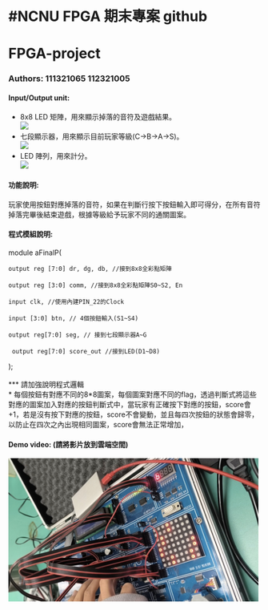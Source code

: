 
#NCNU FPGA 期末專案 github 
==

# FPGA-project
### Authors: 111321065 112321005

#### Input/Output unit:<br>
* 8x8 LED 矩陣，用來顯示掉落的音符及遊戲結果。<br>
<img src="https://github.com/kamiry/FPGA-project-1/blob/master/images/IO1.jpg" width="300"/><br>
* 七段顯示器，用來顯示目前玩家等級(C->B->A->S)。<br>
<img src="https://github.com/kamiry/FPGA-project-1/blob/master/images/IO2.jpg" width="300"/><br>
* LED 陣列，用來計分。<br>
<img src="https://github.com/kamiry/FPGA-project-1/blob/master/images/IO3.jpg" width="300"/><br>
#### 功能說明:<br>
玩家使用按鈕對應掉落的音符，如果在判斷行按下按鈕輸入即可得分，在所有音符掉落完畢後結束遊戲，根據等級給予玩家不同的通關圖案。<br>

#### 程式模組說明:<br>
module aFinalP(

    output reg [7:0] dr, dg, db, //接到8x8全彩點矩陣

    output reg [3:0] comm, //接到8x8全彩點矩陣S0~S2, En

    input clk, //使用內建PIN_22的Clock

    input [3:0] btn, // 4個按鈕輸入(S1~S4)

    output reg[7:0] seg, // 接到七段顯示器A~G
	 
	 output reg[7:0] score_out //接到LED(D1~D8)

); <br><br>
*** 請加強說明程式邏輯 <br>
*
每個按鈕有對應不同的8*8圖案，每個圖案對應不同的flag，透過判斷式將這些對應的圖案加入對應的按鈕判斷式中，當玩家有正確按下對應的按鈕，score會+1，若是沒有按下對應的按鈕，score不會變動，並且每四次按鈕的狀態會歸零，以防止在四次之內出現相同圖案，score會無法正常增加，


#### Demo video: (請將影片放到雲端空間)
<a href="https://drive.google.com/file/d/1RoNtYn-g49q59MoznQ-JOECaN_Ku3A1C/view?usp=sharing" title="Demo Video"><img src="https://github.com/TT-0x/-FPGA-project/blob/main/image/demoVideo.jpg" alt="Demo Video" width="500"/></a>
